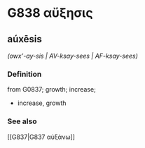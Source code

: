 # G838 αὔξησις

## aúxēsis

_(owx'-ay-sis | AV-ksay-sees | AF-ksay-sees)_

### Definition

from G0837; growth; increase; 

- increase, growth

### See also

[[G837|G837 αὐξάνω]]
